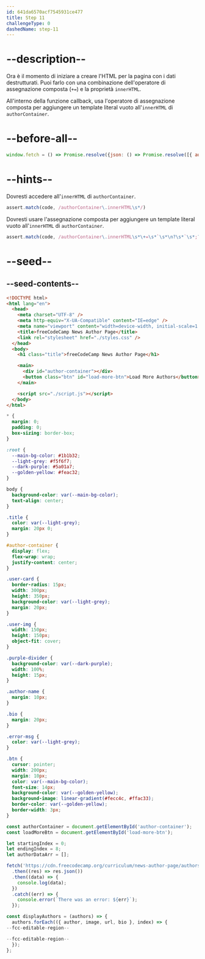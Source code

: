 ```yaml
---
id: 641da6570acf7545931ce477
title: Step 11
challengeType: 0
dashedName: step-11
---
```


# --description--

Ora è il momento di iniziare a creare l'HTML per la pagina con i dati destrutturati. Puoi farlo con una combinazione dell'operatore di assegnazione composta (`+=`) e la proprietà `innerHTML`.

All'interno della funzione callback, usa l'operatore di assegnazione composta per aggiungere un template literal vuoto all'`innerHTML` di `authorContainer`.


# --before-all--

```js
window.fetch = () => Promise.resolve({json: () => Promise.resolve([{ author: 'Whoever', image: 'http://not-a-real-url.nowhere/no-image.jpg', url: "http://not-a-real-url.nowhere/", bio: 'words go here' }])});
```

# --hints--

Dovresti accedere all'`innerHTML` di `authorContainer`.

```js
assert.match(code, /authorContainer\.innerHTML\s*/)
```

Dovresti usare l'assegnazione composta per aggiungere un template literal vuoto all'`innerHTML` di `authorContainer`.

```js
assert.match(code, /authorContainer\.innerHTML\s*\+=\s*`\s*\n?\s*`\s*;?/)
```

# --seed--

## --seed-contents--

```html
<!DOCTYPE html>
<html lang="en">
  <head>
    <meta charset="UTF-8" />
    <meta http-equiv="X-UA-Compatible" content="IE=edge" />
    <meta name="viewport" content="width=device-width, initial-scale=1.0" />
    <title>freeCodeCamp News Author Page</title>
    <link rel="stylesheet" href="./styles.css" />
  </head>
  <body>
    <h1 class="title">freeCodeCamp News Author Page</h1>

    <main>
      <div id="author-container"></div>
      <button class="btn" id="load-more-btn">Load More Authors</button>
    </main>

    <script src="./script.js"></script>
  </body>
</html>
```

```css
* {
  margin: 0;
  padding: 0;
  box-sizing: border-box;
}

:root {
  --main-bg-color: #1b1b32;
  --light-grey: #f5f6f7;
  --dark-purple: #5a01a7;
  --golden-yellow: #feac32;
}

body {
  background-color: var(--main-bg-color);
  text-align: center;
}

.title {
  color: var(--light-grey);
  margin: 20px 0;
}

#author-container {
  display: flex;
  flex-wrap: wrap;
  justify-content: center;
}

.user-card {
  border-radius: 15px;
  width: 300px;
  height: 350px;
  background-color: var(--light-grey);
  margin: 20px;
}

.user-img {
  width: 150px;
  height: 150px;
  object-fit: cover;
}

.purple-divider {
  background-color: var(--dark-purple);
  width: 100%;
  height: 15px;
}

.author-name {
  margin: 10px;
}

.bio {
  margin: 20px;
}

.error-msg {
  color: var(--light-grey);
}

.btn {
  cursor: pointer;
  width: 200px;
  margin: 10px;
  color: var(--main-bg-color);
  font-size: 14px;
  background-color: var(--golden-yellow);
  background-image: linear-gradient(#fecc4c, #ffac33);
  border-color: var(--golden-yellow);
  border-width: 3px;
}
```

```js
const authorContainer = document.getElementById('author-container');
const loadMoreBtn = document.getElementById('load-more-btn');

let startingIndex = 0;
let endingIndex = 8;
let authorDataArr = [];

fetch('https://cdn.freecodecamp.org/curriculum/news-author-page/authors.json')
  .then((res) => res.json())
  .then((data) => {
    console.log(data);   
  })
  .catch((err) => {
    console.error(`There was an error: ${err}`);
  });

const displayAuthors = (authors) => {
  authors.forEach(({ author, image, url, bio }, index) => {
--fcc-editable-region--

--fcc-editable-region--
  });
};
```
